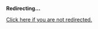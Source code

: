 <!DOCTYPE html>
<html>
<head>
<title>Redirecting...</title>
<link rel="canonical" href="https://blog.jle.im/entry/log-sh-lightweight-command-line-note-logging.html.md"/>
<meta http-equiv="content-type" content="text/html; charset=utf-8" />
<script>
(function(i,s,o,g,r,a,m){i['GoogleAnalyticsObject']=r;i[r]=i[r]||function(){
(i[r].q=i[r].q||[]).push(arguments)},i[r].l=1*new Date();a=s.createElement(o),
m=s.getElementsByTagName(o)[0];a.async=1;a.src=g;m.parentNode.insertBefore(a,m)
})(window,document,'script','//www.google-analytics.com/analytics.js','ga');
ga('create', { trackingId: 'UA-443711-8', cookieDomain: 'jle.im', redirect: 'https://blog.jle.im/entry/log-sh-lightweight-command-line-note-logging.html.md'});
ga('send', { hitType: 'pageview', hitCallback: function() { document.location.href = 'https://blog.jle.im/entry/log-sh-lightweight-command-line-note-logging.html.md'; } });
</script>
</head>
<body>
  <p><strong>Redirecting...</strong></p>
  <p><a href='https://blog.jle.im/entry/log-sh-lightweight-command-line-note-logging.html.md'>Click here if you are not redirected.</a></p>
  <script>
    setTimeout(function() { document.location.href = 'https://blog.jle.im/entry/log-sh-lightweight-command-line-note-logging.html.md'; }, 1000);
  </script>
</body>
</html>
